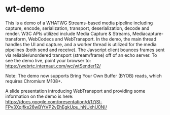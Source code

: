 # wt-demo
This is a demo of a WHATWG Streams-based media pipeline including capture, encode, serialization, transport, deserialization, decode and render. 
W3C APIs utilized include Media Capture & Streams, Mediacapture-transform, WebCodecs and WebTransport. 
In the demo, the main thread handles the UI and capture, and a worker thread is utilized for the media pipelines (both send and receive).
The Javscript client bounces frames sent via reliable/unordered transport (stream/frame) off of an echo server.
To see the demo live, point your browser to:  https://webrtc.internaut.com/wc/wtSender12/

Note: The demo now supports Bring Your Own Buffer (BYOB) reads, which requires Chromium M108+.

A slide presentation introducing WebTransport and providing some information on the demo is here: 
https://docs.google.com/presentation/d/1ZjSl-FPv3Xqjfks26wBYtVP2vEhEgkUpu_hNUxhU0NI/

